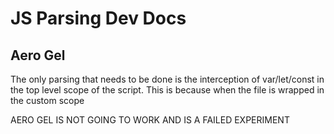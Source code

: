 # JS Parsing Dev Docs

## Aero Gel

The only parsing that needs to be done is the interception of var/let/const in the top level scope of the script. This is because when the file is wrapped in the custom scope

AERO GEL IS NOT GOING TO WORK AND IS A FAILED EXPERIMENT
